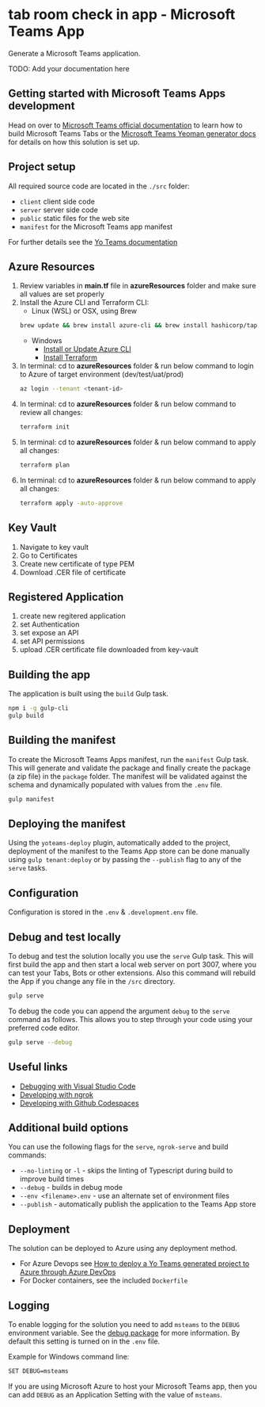 # tab room check in app - Microsoft Teams App

Generate a Microsoft Teams application.

TODO: Add your documentation here

## Getting started with Microsoft Teams Apps development

Head on over to [Microsoft Teams official documentation](https://developer.microsoft.com/en-us/microsoft-teams) to learn how to build Microsoft Teams Tabs or the [Microsoft Teams Yeoman generator docs](https://github.com/PnP/generator-teams/docs) for details on how this solution is set up.

## Project setup

All required source code are located in the `./src` folder:

* `client` client side code
* `server` server side code
* `public` static files for the web site
* `manifest` for the Microsoft Teams app manifest

For further details see the [Yo Teams documentation](https://github.com/PnP/generator-teams/docs)

## Azure Resources
1. Review variables in **main.tf** file in **azureResources** folder and make sure all values are set properly
2. Install the Azure CLI and Terraform CLI:
   - Linux (WSL) or OSX, using Brew
    ```bash
    brew update && brew install azure-cli && brew install hashicorp/tap/terraform
    ```
   - Windows
      - [Install or Update Azure CLI](https://docs.microsoft.com/en-us/cli/azure/install-azure-cli-windows?tabs=azure-powershell)
      - [Install Terraform](https://www.terraform.io/downloads.html)
3. In terminal: cd to **azureResources** folder & run below command to login to Azure of target environment (dev/test/uat/prod)
    ```bash
    az login --tenant <tenant-id>
    ```
4. In terminal: cd to **azureResources** folder &  run below command to review all changes:
    ```bash
    terraform init
    ```
5. In terminal: cd to **azureResources** folder &  run below command to apply all changes:
    ```bash
    terraform plan
    ```
6. In terminal: cd to **azureResources** folder & run below command to apply all changes:
    ```bash
    terraform apply -auto-approve
    ```

## Key Vault
1. Navigate to key vault
2. Go to Certificates
3. Create new certificate of type PEM
4. Download .CER file of certificate 
   
## Registered Application
1. create new regitered application
2. set Authentication
3. set expose an API
4. set API permissions
5. upload .CER certificate file downloaded from key-vault

## Building the app
The application is built using the `build` Gulp task.

``` bash
npm i -g gulp-cli
gulp build
```

## Building the manifest

To create the Microsoft Teams Apps manifest, run the `manifest` Gulp task. This will generate and validate the package and finally create the package (a zip file) in the `package` folder. The manifest will be validated against the schema and dynamically populated with values from the `.env` file.

``` bash
gulp manifest
```

## Deploying the manifest

Using the `yoteams-deploy` plugin, automatically added to the project, deployment of the manifest to the Teams App store can be done manually using `gulp tenant:deploy` or by passing the `--publish` flag to any of the `serve` tasks.


## Configuration

Configuration is stored in the `.env` & `.development.env` file.

## Debug and test locally

To debug and test the solution locally you use the `serve` Gulp task. This will first build the app and then start a local web server on port 3007, where you can test your Tabs, Bots or other extensions. Also this command will rebuild the App if you change any file in the `/src` directory.

``` bash
gulp serve
```

To debug the code you can append the argument `debug` to the `serve` command as follows. This allows you to step through your code using your preferred code editor.

``` bash
gulp serve --debug
```

## Useful links
 * [Debugging with Visual Studio Code](https://github.com/pnp/generator-teams/blob/master/docs/docs/vscode.md)
 * [Developing with ngrok](https://github.com/pnp/generator-teams/blob/master/docs/docs/ngrok.md)
 * [Developing with Github Codespaces](https://github.com/pnp/generator-teams/blob/master/docs/docs/codespaces.md)


## Additional build options

You can use the following flags for the `serve`, `ngrok-serve` and build commands:

* `--no-linting` or `-l` - skips the linting of Typescript during build to improve build times
* `--debug` - builds in debug mode
* `--env <filename>.env` - use an alternate set of environment files
* `--publish` - automatically publish the application to the Teams App store

## Deployment

The solution can be deployed to Azure using any deployment method.

* For Azure Devops see [How to deploy a Yo Teams generated project to Azure through Azure DevOps](https://www.wictorwilen.se/blog/deploying-yo-teams-and-node-apps/)
* For Docker containers, see the included `Dockerfile`

## Logging

To enable logging for the solution you need to add `msteams` to the `DEBUG` environment variable. See the [debug package](https://www.npmjs.com/package/debug) for more information. By default this setting is turned on in the `.env` file.

Example for Windows command line:

``` bash
SET DEBUG=msteams
```

If you are using Microsoft Azure to host your Microsoft Teams app, then you can add `DEBUG` as an Application Setting with the value of `msteams`.
